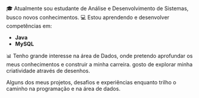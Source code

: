 
🎓 Atualmente sou estudante de Análise e Desenvolvimento de Sistemas, busco novos conhecimentos.
💻 Estou aprendendo e desenvolver competências em:

- **Java**
- **MySQL**

📊 Tenho grande interesse na área de Dados, onde pretendo aprofundar os meus conhecimentos e construir a minha carreira.
gosto de explorar minha criatividade através de desenhos.

Alguns dos meus projetos, desafios e experiências enquanto trilho o caminho na programação e na área de dados.
